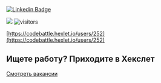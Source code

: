 [![Linkedin Badge](https://img.shields.io/badge/-LinkedIn-0e76a8?style=flat-square&logo=Linkedin&logoColor=white)](https://www.linkedin.com/in/feycot/)

[![](https://www.codewars.com/users/fey/badges/micro)](https://www.codewars.com/users/fey) ![visitors](https://visitor-badge.glitch.me/badge?page_id=fey.fey)

[https://codebattle.hexlet.io/users/252](https://codebattle.hexlet.io/users/252)
<!--
**fey/fey** is a ✨ _special_ ✨ repository because its `README.md` (this file) appears on your GitHub profile.

Here are some ideas to get you started:

- 🔭 I’m currently working on ...
- 🌱 I’m currently learning ...
- 👯 I’m looking to collaborate on ...
- 🤔 I’m looking for help with ...
- 💬 Ask me about ...
- 📫 How to reach me: ...
- 😄 Pronouns: ...
- ⚡ Fun fact: ...
-->

## Ищете работу? Приходите в Хекслет
[Смотреть вакансии](https://www.notion.so/hexlet/c6406ed8890747e690d32b050faf42c2)
